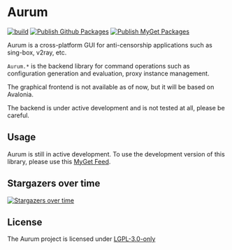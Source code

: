 # Aurum

[![build](https://github.com/Shadowsocks-NET/Aurum/actions/workflows/build.yml/badge.svg)](https://github.com/Shadowsocks-NET/Aurum/actions/workflows/build.yml) [![Publish Github Packages](https://github.com/Shadowsocks-NET/Aurum/actions/workflows/publish-github.yml/badge.svg)](https://github.com/Shadowsocks-NET/Aurum/actions/workflows/publish-github.yml) [![Publish MyGet Packages](https://github.com/Shadowsocks-NET/Aurum/actions/workflows/publish-myget.yml/badge.svg)](https://github.com/Shadowsocks-NET/Aurum/actions/workflows/publish-myget.yml)

Aurum is a cross-platform GUI for anti-censorship applications such as sing-box, v2ray, etc.

`Aurum.*` is the backend library for command operations such as configuration generation and evaluation, proxy instance
management.

The graphical frontend is not available as of now, but it will be based on Avalonia.

The backend is under active development and is not tested at all, please be careful.

## Usage

Aurum is still in active development. To use the development version of this library, please use
this [MyGet Feed](https://www.myget.org/feed/Packages/aurum).

## Stargazers over time

[![Stargazers over time](https://starchart.cc/Shadowsocks-NET/Aurum.svg)](https://starchart.cc/Shadowsocks-NET/Aurum)

## License

The Aurum project is licensed under [LGPL-3.0-only](LICENSE)
